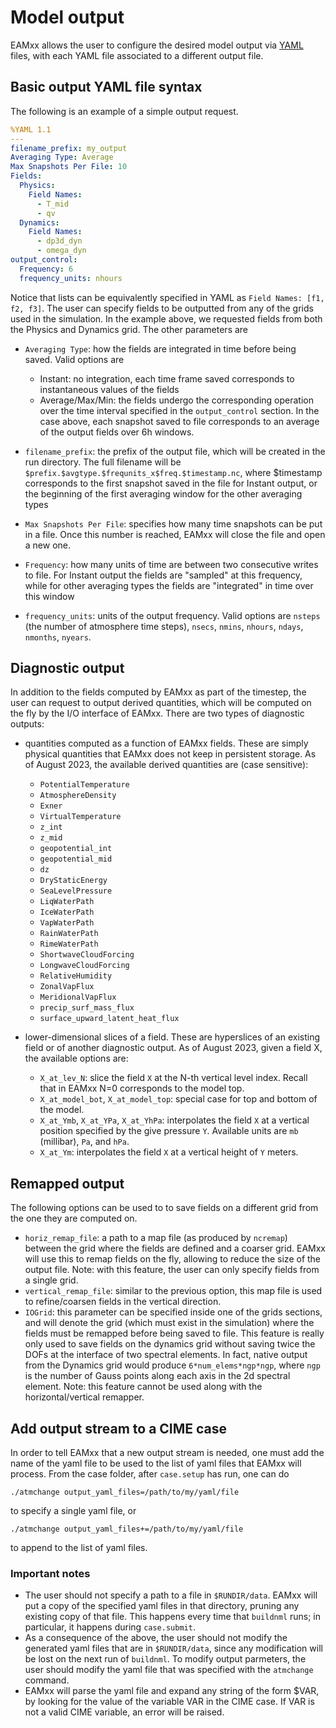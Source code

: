 # Model output

EAMxx allows the user to configure the desired model output via [YAML](https://yaml.org/) files,
with each YAML file associated to a different output file.

## Basic output YAML file syntax

The following is an example of a simple output request.

```yaml
%YAML 1.1
---
filename_prefix: my_output
Averaging Type: Average
Max Snapshots Per File: 10
Fields:
  Physics:
    Field Names:
      - T_mid
      - qv
  Dynamics:
    Field Names:
      - dp3d_dyn
      - omega_dyn
output_control:
  Frequency: 6
  frequency_units: nhours
```

Notice that lists can be equivalently specified in YAML as `Field Names: [f1, f2, f3]`.
The user can specify fields to be outputted from any of the grids used in the simulation.
In the example above, we requested fields from both the Physics and Dynamics grid.
The other parameters are

- `Averaging Type`: how the fields are integrated in time before being saved. Valid
  options are

    - Instant: no integration, each time frame saved corresponds to instantaneous values
      of the fields
    - Average/Max/Min: the fields undergo the corresponding operation over the time
      interval specified in the `output_control` section. In the case above, each snapshot
      saved to file corresponds to an average of the output fields over 6h windows.

- `filename_prefix`: the prefix of the output file, which will be created in the run
  directory. The full filename will be `$prefix.$avgtype.$frequnits_x$freq.$timestamp.nc`,
  where $timestamp corresponds to the first snapshot saved in the file for Instant output,
  or the beginning of the first averaging window for the other averaging types
- `Max Snapshots Per File`: specifies how many time snapshots can be put in a file. Once
  this number is reached, EAMxx will close the file and open a new one.
- `Frequency`: how many units of time are between two consecutive writes to file. For
  Instant output the fields are "sampled" at this frequency, while for other averaging
  types the fields are "integrated" in time over this window
- `frequency_units`: units of the output frequency. Valid options are `nsteps` (the
  number of atmosphere time steps), `nsecs`, `nmins`, `nhours`, `ndays`, `nmonths`,
  `nyears`.

## Diagnostic output

In addition to the fields computed by EAMxx as part of the timestep, the user can
request to output derived quantities, which will be computed on the fly by the
I/O interface of EAMxx. There are two types of diagnostic outputs:

- quantities computed as a function of EAMxx fields. These are simply physical quantities
  that EAMxx does not keep in persistent storage. As of August 2023, the available
  derived quantities are (case sensitive):

    - `PotentialTemperature`
    - `AtmosphereDensity`
    - `Exner`
    - `VirtualTemperature`
    - `z_int`
    - `z_mid`
    - `geopotential_int`
    - `geopotential_mid`
    - `dz`
    - `DryStaticEnergy`
    - `SeaLevelPressure`
    - `LiqWaterPath`
    - `IceWaterPath`
    - `VapWaterPath`
    - `RainWaterPath`
    - `RimeWaterPath`
    - `ShortwaveCloudForcing`
    - `LongwaveCloudForcing`
    - `RelativeHumidity`
    - `ZonalVapFlux`
    - `MeridionalVapFlux`
    - `precip_surf_mass_flux`
    - `surface_upward_latent_heat_flux`

- lower-dimensional slices of a field. These are hyperslices of an existing field or of
  another diagnostic output. As of August 2023, given a field X, the available options
  are:

    - `X_at_lev_N`: slice the field `X` at the N-th vertical level index. Recall that
      in EAMxx N=0 corresponds to the model top.
    - `X_at_model_bot`, `X_at_model_top`: special case for top and bottom of the model.
    - `X_at_Ymb`, `X_at_YPa`, `X_at_YhPa`: interpolates the field `X` at a vertical position
      specified by the give pressure `Y`. Available units are `mb` (millibar), `Pa`, and `hPa`.
    - `X_at_Ym`: interpolates the field `X` at a vertical height of `Y` meters.

## Remapped output

The following options can be used to to save fields on a different grid from the one
they are computed on.

- `horiz_remap_file`: a path to a map file (as produced by `ncremap`) between the grid
  where the fields are defined and a coarser grid. EAMxx will use this to remap fields
  on the fly, allowing to reduce the size of the output file. Note: with this feature,
  the user can only specify fields from a single grid.
- `vertical_remap_file`: similar to the previous option, this map file is used to
  refine/coarsen fields in the vertical direction.
- `IOGrid`: this parameter can be specified inside one of the grids sections, and will
  denote the grid (which must exist in the simulation) where the fields must be remapped
  before being saved to file. This feature is really only used to save fields on the
  dynamics grid without saving twice the DOFs at the interface of two spectral elements.
  In fact, native output from the Dynamics grid would produce `6*num_elems*ngp*ngp`,
  where `ngp` is the number of Gauss points along each axis in the 2d spectral element.
  Note: this feature cannot be used along with the horizontal/vertical remapper.

## Add output stream to a CIME case

In order to tell EAMxx that a new output stream is needed, one must add the name of
the yaml file to be used to the list of yaml files that EAMxx will process. From the
case folder, after `case.setup` has run, one can do

```shell
./atmchange output_yaml_files=/path/to/my/yaml/file
```

to specify a single yaml file, or

```shell
./atmchange output_yaml_files+=/path/to/my/yaml/file
```

to append to the list of yaml files.

### Important notes

- The user should not specify a path to a file in `$RUNDIR/data`. EAMxx will
put a copy of the specified yaml files in that directory, pruning any existing copy
of that file. This happens every time that `buildnml` runs; in particular, it happens
during `case.submit`.
- As a consequence of the above, the user should not modify the generated yaml files
  that are in `$RUNDIR/data`, since any modification will be lost on the next run
  of `buildnml`. To modify output parmeters, the user should modify the yaml file
  that was specified with the `atmchange` command.
- EAMxx will parse the yaml file and expand any string of the form $VAR, by looking
  for the value of the variable VAR in the CIME case. If VAR is not a valid CIME
  variable, an error will be raised.
